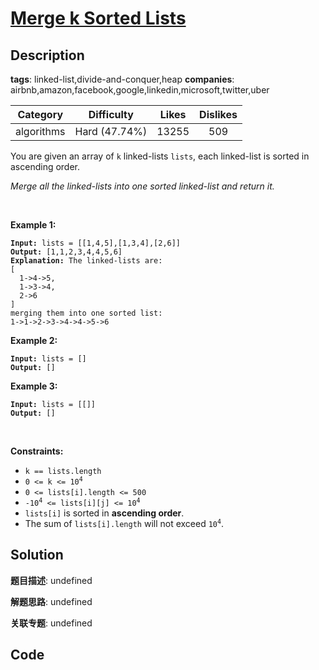# [Merge k Sorted Lists](https://leetcode.com/problems/merge-k-sorted-lists/description/)

## Description

**tags**: linked-list,divide-and-conquer,heap
**companies**: airbnb,amazon,facebook,google,linkedin,microsoft,twitter,uber

| Category | Difficulty | Likes | Dislikes |
| :------: | :--------: | :---: | :------: |
| algorithms | Hard (47.74%) | 13255 | 509 |

<p>You are given an array of <code>k</code> linked-lists <code>lists</code>, each linked-list is sorted in ascending order.</p>

<p><em>Merge all the linked-lists into one sorted linked-list and return it.</em></p>

<p>&nbsp;</p>
<p><strong>Example 1:</strong></p>

<pre><code><strong>Input:</strong> lists = [[1,4,5],[1,3,4],[2,6]]
<strong>Output:</strong> [1,1,2,3,4,4,5,6]
<strong>Explanation:</strong> The linked-lists are:
[
  1-&gt;4-&gt;5,
  1-&gt;3-&gt;4,
  2-&gt;6
]
merging them into one sorted list:
1-&gt;1-&gt;2-&gt;3-&gt;4-&gt;4-&gt;5-&gt;6</code></pre>

<p><strong>Example 2:</strong></p>

<pre><code><strong>Input:</strong> lists = []
<strong>Output:</strong> []</code></pre>

<p><strong>Example 3:</strong></p>

<pre><code><strong>Input:</strong> lists = [[]]
<strong>Output:</strong> []</code></pre>

<p>&nbsp;</p>
<p><strong>Constraints:</strong></p>

<ul>
	<li><code>k == lists.length</code></li>
	<li><code>0 &lt;= k &lt;= 10<sup>4</sup></code></li>
	<li><code>0 &lt;= lists[i].length &lt;= 500</code></li>
	<li><code>-10<sup>4</sup> &lt;= lists[i][j] &lt;= 10<sup>4</sup></code></li>
	<li><code>lists[i]</code> is sorted in <strong>ascending order</strong>.</li>
	<li>The sum of <code>lists[i].length</code> will not exceed <code>10<sup>4</sup></code>.</li>
</ul>



## Solution

**题目描述**: undefined

**解题思路**: undefined

**关联专题**: undefined

## Code